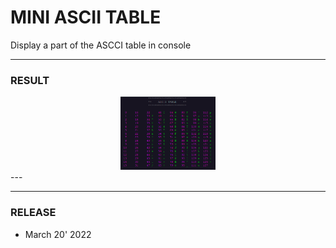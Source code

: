 # MINI ASCII TABLE
Display a part of the ASCCI table in console

---
### **RESULT**

<div align="center">
    <img
        src="https://github.com/Ayckinn/CPP/blob/main/DIVERS/MINI_ASCII_TABLE/screenshot.png"
        alt="DEMO"
        style="width:30%">
</div>
---

---
### **RELEASE**

- March 20' 2022